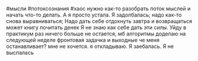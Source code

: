 #мысли #потоксознания #хаос
нужно как-то разобрать поток мыслей и начать что-то делать. А я просто устала. Я задолбалась;
надо как-то снова выравниваться;
Надо дать себе отдохнуть завтра и возвращаться
может книгу почитать денек 
Я не знаю как себе дать эти силы.
Уйду в практикум раз ничего больше не остается, мб алгоритмы доделаю
на следующей неделе фронтовая задачка и выходные
че меня останавливает? мне не хочется. я откладываю. Я заебалась. Я не выспалась